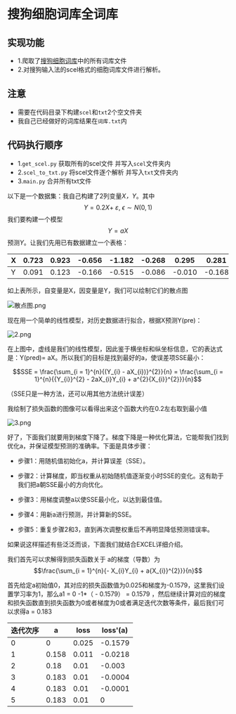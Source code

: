 # 搜狗细胞词库全词库
## 实现功能
* 1.爬取了[搜狗细胞词库](https://pinyin.sogou.com/dict/)中的所有词库文件
* 2.对搜狗输入法的scel格式的细胞词库文件进行解析。

## 注意
* 需要在代码目录下构建`scel`和`txt`2个空文件夹
* 我自己已经做好的词库结果在`词库.txt`内

## 代码执行顺序
* 1.`get_scel.py` 获取所有的scel文件 并写入`scel`文件夹内
* 2.`scel_to_txt.py` 将scel文件逐个解析 并写入`txt`文件夹内
* 3.`main.py` 合并所有txt文件


以下是一个数据集：我自己构建了2列变量*X，Y*。其中$$Y = 0.2X + \ \varepsilon,\
\epsilon \sim N\left( 0,1 \right)$$我们要构建一个模型$$Y =
aX$$预测*Y*。让我们先用已有数据建立一个表格：

| X | 0.723 | 0.923 | \-0.656 | \-1.182 | \-0.268 | 0.295   | 0.281   | \-2.207 | 0.422 | 0.370   |
|---|-------|-------|---------|---------|---------|---------|---------|---------|-------|---------|
| Y | 0.091 | 0.123 | \-0.166 | \-0.515 | \-0.086 | \-0.010 | \-0.168 | \-0.276 | 0.260 | \-0.022 |

如上表所示，自变量是X，因变量是Y，我们可以绘制它们的散点图

![散点图.png](https://upload-images.jianshu.io/upload_images/1435099-c749cadd2d9b04fa.png?imageMogr2/auto-orient/strip%7CimageView2/2/w/1240)

现在用一个简单的线性模型，对历史数据进行拟合，根据X预测Y(pre)：

![2.png](https://upload-images.jianshu.io/upload_images/1435099-53391e8f89ed3e11.png?imageMogr2/auto-orient/strip%7CimageView2/2/w/1240)


在上图中，虚线是我们的线性模型，因此鉴于横坐标和纵坐标信息，它的表达式是：Y(pred)= aX。所以我们的目标是找到最好的a，使误差项SSE最小：

$$SSE = \frac{\sum_{i = 1}^{n}{(Y_{i} - aX_{i})}^{2}}{n} = \frac{\sum_{i =
1}^{n}{{Y_{i}}^{2} - 2aX_{i}Y_{i} + a^{2}{X_{i}}^{2}}}{n}$$

（SSE只是一种方法，还可以用其他方法统计误差）

我绘制了损失函数的图像可以看得出来这个函数大约在0.2左右取到最小值

![3.png](https://upload-images.jianshu.io/upload_images/1435099-8f23e0b2bedab6a0.png?imageMogr2/auto-orient/strip%7CimageView2/2/w/1240)


好了，下面我们就要用到梯度下降了。梯度下降是一种优化算法，它能帮我们找到优化a，并保证模型预测的准确率。下面是具体步骤：

-   步骤1：用随机值初始化a，并计算误差（SSE）。

-   步骤2：计算梯度，即当权重从初始随机值逐渐变小时SSE的变化。这有助于我们把a朝SSE最小的方向优化。

-   步骤3：用梯度调整a以使SSE最小化，以达到最佳值。

-   步骤4：用新a进行预测，并计算新的SSE。

-   步骤5：重复步骤2和3，直到再次调整权重后不再明显降低预测错误率。

如果说这样描述有些泛泛而谈，下面我们就结合EXCEL详细介绍。

我们首先可以求解得到损失函数关于 a的梯度（导数）为$$\frac{\sum_{i = 1}^{n}{-
X_{i}Y_{i} + a{X_{i}}^{2}}}{n}$$

首先给定a初始值0，其对应的损失函数值为0.025和梯度为-0.1579，这里我们设置学习率为1，那么a1
= 0 -1\*（ - 0.1579） = 0.1579
，然后继续计算对应的梯度和损失函数直到损失函数为0或者梯度为0或者满足迭代次数等条件，最后我们可以求得a
= 0.183

| 迭代次序 | a     | loss  | loss'(a) |
|----------|-------|-------|----------|
| 0        | 0     | 0.025 | \-0.1579 |
| 1        | 0.158 | 0.011 | \-0.0218 |
| 2        | 0.18  | 0.01  | \-0.003  |
| 3        | 0.183 | 0.01  | \-0.0004 |
| 4        | 0.183 | 0.01  | \-0.0001 |
| 5        | 0.183 | 0.01  | 0        |
